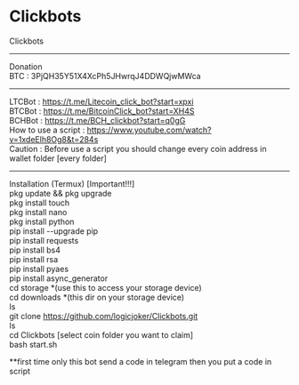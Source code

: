# Clickbots
Clickbots
*****
Donation<br>
BTC : 3PjQH35Y51X4XcPh5JHwrqJ4DDWQjwMWca <br>
*****
LTCBot : https://t.me/Litecoin_click_bot?start=xpxi<br> 
BTCBot : https://t.me/BitcoinClick_bot?start=XH4S<br>
BCHBot : https://t.me/BCH_clickbot?start=q0gG<br>
How to use a script : https://www.youtube.com/watch?v=1xdeElh8Og8&t=284s<br>
Caution : Before use a script you should change every coin address in wallet folder [every folder]<br>
*****
Installation (Termux) [Important!!!]<br>
pkg update && pkg upgrade<br>
pkg install touch<br>
pkg install nano<br>
pkg install python<br>
pip install --upgrade pip<br>
pip install requests<br> 
pip install bs4<br>
pip install rsa<br>
pip install pyaes<br>
pip install async_generator<br>
cd storage *(use this to access your storage device)<br>
cd downloads *(this dir on your storage device)<br>
ls<br>
git clone https://github.com/logicjoker/Clickbots.git<br>
ls<br>
cd Clickbots [select coin folder you want to claim]<br>
bash start.sh<br>

**first time only this bot send a code in telegram then you put a code in script 


